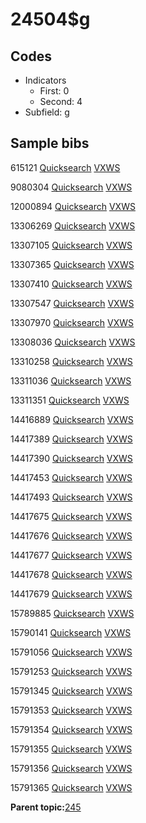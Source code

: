 # 24504$g

## Codes

-   Indicators
    -   First: 0
    -   Second: 4
-   Subfield: g

## Sample bibs

615121 [Quicksearch](https://search.library.yale.edu/catalog/615121) [VXWS](http://prodorbis.library.yale.edu:7014/vxws/GetHoldingsService?bibId=615121)

9080304 [Quicksearch](https://search.library.yale.edu/catalog/9080304) [VXWS](http://prodorbis.library.yale.edu:7014/vxws/GetHoldingsService?bibId=9080304)

12000894 [Quicksearch](https://search.library.yale.edu/catalog/12000894) [VXWS](http://prodorbis.library.yale.edu:7014/vxws/GetHoldingsService?bibId=12000894)

13306269 [Quicksearch](https://search.library.yale.edu/catalog/13306269) [VXWS](http://prodorbis.library.yale.edu:7014/vxws/GetHoldingsService?bibId=13306269)

13307105 [Quicksearch](https://search.library.yale.edu/catalog/13307105) [VXWS](http://prodorbis.library.yale.edu:7014/vxws/GetHoldingsService?bibId=13307105)

13307365 [Quicksearch](https://search.library.yale.edu/catalog/13307365) [VXWS](http://prodorbis.library.yale.edu:7014/vxws/GetHoldingsService?bibId=13307365)

13307410 [Quicksearch](https://search.library.yale.edu/catalog/13307410) [VXWS](http://prodorbis.library.yale.edu:7014/vxws/GetHoldingsService?bibId=13307410)

13307547 [Quicksearch](https://search.library.yale.edu/catalog/13307547) [VXWS](http://prodorbis.library.yale.edu:7014/vxws/GetHoldingsService?bibId=13307547)

13307970 [Quicksearch](https://search.library.yale.edu/catalog/13307970) [VXWS](http://prodorbis.library.yale.edu:7014/vxws/GetHoldingsService?bibId=13307970)

13308036 [Quicksearch](https://search.library.yale.edu/catalog/13308036) [VXWS](http://prodorbis.library.yale.edu:7014/vxws/GetHoldingsService?bibId=13308036)

13310258 [Quicksearch](https://search.library.yale.edu/catalog/13310258) [VXWS](http://prodorbis.library.yale.edu:7014/vxws/GetHoldingsService?bibId=13310258)

13311036 [Quicksearch](https://search.library.yale.edu/catalog/13311036) [VXWS](http://prodorbis.library.yale.edu:7014/vxws/GetHoldingsService?bibId=13311036)

13311351 [Quicksearch](https://search.library.yale.edu/catalog/13311351) [VXWS](http://prodorbis.library.yale.edu:7014/vxws/GetHoldingsService?bibId=13311351)

14416889 [Quicksearch](https://search.library.yale.edu/catalog/14416889) [VXWS](http://prodorbis.library.yale.edu:7014/vxws/GetHoldingsService?bibId=14416889)

14417389 [Quicksearch](https://search.library.yale.edu/catalog/14417389) [VXWS](http://prodorbis.library.yale.edu:7014/vxws/GetHoldingsService?bibId=14417389)

14417390 [Quicksearch](https://search.library.yale.edu/catalog/14417390) [VXWS](http://prodorbis.library.yale.edu:7014/vxws/GetHoldingsService?bibId=14417390)

14417453 [Quicksearch](https://search.library.yale.edu/catalog/14417453) [VXWS](http://prodorbis.library.yale.edu:7014/vxws/GetHoldingsService?bibId=14417453)

14417493 [Quicksearch](https://search.library.yale.edu/catalog/14417493) [VXWS](http://prodorbis.library.yale.edu:7014/vxws/GetHoldingsService?bibId=14417493)

14417675 [Quicksearch](https://search.library.yale.edu/catalog/14417675) [VXWS](http://prodorbis.library.yale.edu:7014/vxws/GetHoldingsService?bibId=14417675)

14417676 [Quicksearch](https://search.library.yale.edu/catalog/14417676) [VXWS](http://prodorbis.library.yale.edu:7014/vxws/GetHoldingsService?bibId=14417676)

14417677 [Quicksearch](https://search.library.yale.edu/catalog/14417677) [VXWS](http://prodorbis.library.yale.edu:7014/vxws/GetHoldingsService?bibId=14417677)

14417678 [Quicksearch](https://search.library.yale.edu/catalog/14417678) [VXWS](http://prodorbis.library.yale.edu:7014/vxws/GetHoldingsService?bibId=14417678)

14417679 [Quicksearch](https://search.library.yale.edu/catalog/14417679) [VXWS](http://prodorbis.library.yale.edu:7014/vxws/GetHoldingsService?bibId=14417679)

15789885 [Quicksearch](https://search.library.yale.edu/catalog/15789885) [VXWS](http://prodorbis.library.yale.edu:7014/vxws/GetHoldingsService?bibId=15789885)

15790141 [Quicksearch](https://search.library.yale.edu/catalog/15790141) [VXWS](http://prodorbis.library.yale.edu:7014/vxws/GetHoldingsService?bibId=15790141)

15791056 [Quicksearch](https://search.library.yale.edu/catalog/15791056) [VXWS](http://prodorbis.library.yale.edu:7014/vxws/GetHoldingsService?bibId=15791056)

15791253 [Quicksearch](https://search.library.yale.edu/catalog/15791253) [VXWS](http://prodorbis.library.yale.edu:7014/vxws/GetHoldingsService?bibId=15791253)

15791345 [Quicksearch](https://search.library.yale.edu/catalog/15791345) [VXWS](http://prodorbis.library.yale.edu:7014/vxws/GetHoldingsService?bibId=15791345)

15791353 [Quicksearch](https://search.library.yale.edu/catalog/15791353) [VXWS](http://prodorbis.library.yale.edu:7014/vxws/GetHoldingsService?bibId=15791353)

15791354 [Quicksearch](https://search.library.yale.edu/catalog/15791354) [VXWS](http://prodorbis.library.yale.edu:7014/vxws/GetHoldingsService?bibId=15791354)

15791355 [Quicksearch](https://search.library.yale.edu/catalog/15791355) [VXWS](http://prodorbis.library.yale.edu:7014/vxws/GetHoldingsService?bibId=15791355)

15791356 [Quicksearch](https://search.library.yale.edu/catalog/15791356) [VXWS](http://prodorbis.library.yale.edu:7014/vxws/GetHoldingsService?bibId=15791356)

15791365 [Quicksearch](https://search.library.yale.edu/catalog/15791365) [VXWS](http://prodorbis.library.yale.edu:7014/vxws/GetHoldingsService?bibId=15791365)

**Parent topic:**[245](../../tags/245/245.md)

